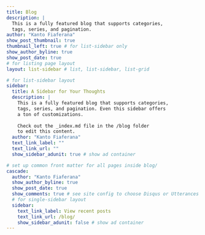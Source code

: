 ```yaml
---
title: Blog
description: |
  This is a fully featured blog that supports categories, 
  tags, series, and pagination.
author: "Kanto Fiaferana"
show_post_thumbnail: true
thumbnail_left: true # for list-sidebar only
show_author_byline: true
show_post_date: true
# for listing page layout
layout: list-sidebar # list, list-sidebar, list-grid

# for list-sidebar layout
sidebar: 
  title: A Sidebar for Your Thoughts
  description: |
    This is a fully featured blog that supports categories,
    tags, series, and pagination. Even this sidebar offers 
    a ton of customizations.
    
    Check out the _index.md file in the /blog folder 
    to edit this content. 
  author: "Kanto Fiaferana"
  text_link_label: ""
  text_link_url: ""
  show_sidebar_adunit: true # show ad container

# set up common front matter for all pages inside blog/
cascade:
  author: "Kanto Fiaferana"
  show_author_byline: true
  show_post_date: true
  show_comments: true # see site config to choose Disqus or Utterances
  # for single-sidebar layout
  sidebar:
    text_link_label: View recent posts
    text_link_url: /blog/
    show_sidebar_adunit: false # show ad container
---
```

